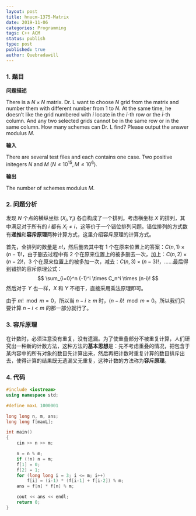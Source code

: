 ```yaml
---
layout: post
title: hnucm-1375-Matrix
date: 2019-11-06
categories: Programming
tags: C++ ACM
status: publish
type: post
published: true
author: Quebradawill
---
```


### 1. 题目

**问题描述**

There is a $N \times N$ matrix. Dr. L want to choose $N$ grid from the matrix and number them with different number from $1$ to $N$. At the same time, he doesn’t like the grid numbered with $i$ locate in the $i$-th row or the $i$-th column. And any two selected grids cannot be in the same row or in the same column. How many schemes can Dr. L find? Please output the answer modulus $M$.

**输入**

There are several test files and each contains one case. Two positive initegers $N$ and $M$ ($N \leq 10^{15}, M \leq 10^6$).

**输出**

The number of schemes modulus $M$.

### 2. 问题分析

发现 $N$ 个点的横纵坐标 $(X_i, Y_i)$ 各自构成了一个排列。考虑横坐标 $X$ 的排列，其中满足对于所有的 $i$ 都有 $X_i \neq i$，这等价于一个错位排列问题。错位排列的方式数有**递推**和**容斥原理**两种计算方式，这里介绍容斥原理的计算方式。

首先，全排列的数量是 $n!$，然后删去其中有 1 个在原来位置上的答案：$C(n,1) \times (n-1)!$，由于删去过程中有 2 个在原来位置上的被多删去一次，加上：$C(n,2) \times (n-2)!$，3 个在原来位置上的被多加一次，减去：$C(n,3) \times (n-3)!$，……最后得到错排的容斥原理公式：
$$
\sum_{i=0}^n (-1)^i \times C_n^i \times (n-i)!
$$
然后对于 $Y$ 也一样，$X$ 和 $Y$ 不相干，直接采用乘法原理即可。

由于 $m! \mod m = 0$，所以当 $n-i \geq m$ 时，$(n-i)! \mod m=0$。所以我们只要计算 $n-i<m$ 的那一部分就行了。

### 3. 容斥原理

在计数时，必须注意没有重复，没有遗漏。为了使重叠部分不被重复计算，人们研究出一种新的计数方法，这种方法的**基本思想**是：先不考虑重叠的情况，把包含于某内容中的所有对象的数目先计算出来，然后再把计数时重复计算的数目排斥出去，使得计算的结果既无遗漏又无重复，这种计数的方法称为**容斥原理**。

### 4. 代码

```C++
#include <iostream>
using namespace std;

#define maxL 1000001

long long n, m, ans;
long long f[maxL];

int main()
{
    cin >> n >> m;

    n = n % m;
    if (!n)	n = m;
    f[1] = 0;
    f[2] = 1;
    for (long long i = 3; i <= m; i++)
        f[i] = (i-1) * (f[i-1] + f[i-2]) % m;
    ans = f[n] * f[n] % m;

    cout << ans << endl;
	return 0;
}
```

